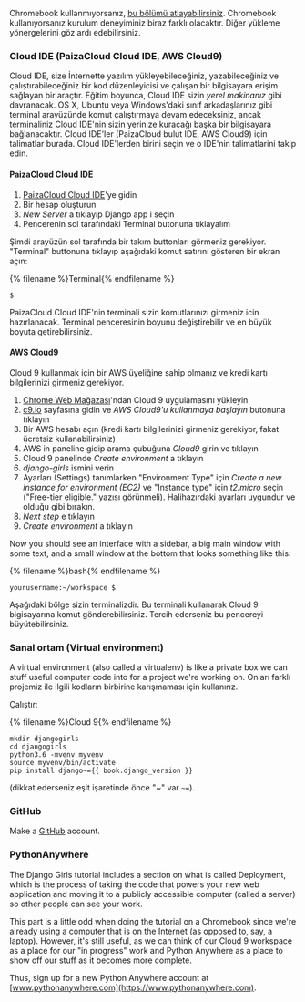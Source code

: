 Chromebook kullanmıyorsanız, [bu bölümü atlayabilirsiniz](http://tutorial.djangogirls.org/en/installation/#install-python). Chromebook kullanıyorsanız kurulum deneyiminiz biraz farklı olacaktır. Diğer yükleme yönergelerini göz ardı edebilirsiniz.

### Cloud IDE (PaizaCloud Cloud IDE, AWS Cloud9)

Cloud IDE, size İnternette yazılım yükleyebileceğiniz, yazabileceğiniz ve çalıştırabileceğiniz bir kod düzenleyicisi ve çalışan bir bilgisayara erişim sağlayan bir araçtır. Eğitim boyunca, Cloud IDE sizin *yerel makinanız* gibi davranacak. OS X, Ubuntu veya Windows'daki sınıf arkadaşlarınız gibi terminal arayüzünde komut çalıştırmaya devam edeceksiniz, ancak terminaliniz Cloud IDE'nin sizin yerinize kuracağı başka bir bilgisayara bağlanacaktır. Cloud IDE'ler (PaizaCloud bulut IDE, AWS Cloud9) için talimatlar burada. Cloud IDE'lerden birini seçin ve o IDE'nin talimatlarini takip edin.

#### PaizaCloud Cloud IDE

1. [PaizaCloud Cloud IDE](https://paiza.cloud/)'ye gidin
2. Bir hesap oluşturun
3. *New Server* a tıklayıp Django app i seçin
4. Pencerenin sol tarafındaki Terminal butonuna tıklayalım

Şimdi arayüzün sol tarafında bir takım buttonları görmeniz gerekiyor. "Terminal" buttonuna tıklayıp aşağıdaki komut satırını gösteren bir ekran açın:

{% filename %}Terminal{% endfilename %}

    $
    

PaizaCloud Cloud IDE'nin terminali sizin komutlarınızı girmeniz icin hazırlanacak. Terminal penceresinin boyunu değiştirebilir ve en büyük boyuta getirebilirsiniz.

#### AWS Cloud9

Cloud 9 kullanmak için bir AWS üyeliğine sahip olmanız ve kredi kartı bilgilerinizi girmeniz gerekiyor.

1. [Chrome Web Mağazası](https://chrome.google.com/webstore/detail/cloud9/nbdmccoknlfggadpfkmcpnamfnbkmkcp)'ndan Cloud 9 uygulamasını yükleyin
2. [c9.io](https://c9.io) sayfasına gidin ve *AWS Cloud9'u kullanmaya başlayın* butonuna tıklayın
3. Bir AWS hesabı açın (kredi kartı bilgilerinizi girmeniz gerekiyor, fakat ücretsiz kullanabilirsiniz)
4. AWS in paneline gidip arama çubuğuna *Cloud9* girin ve tıklayın
5. Cloud 9 panelinde *Create environment* a tıklayın
6. *django-girls* ismini verin
7. Ayarları (Settings) tanımlarken "Environment Type" için *Create a new instance for environment (EC2)* ve "Instance type" için *t2.micro* seçin ("Free-tier eligible." yazısı görünmeli). Halihazırdaki ayarları uygundur ve olduğu gibi bırakın.
8. *Next step* e tıklayın
9. *Create environment* a tıklayın

Now you should see an interface with a sidebar, a big main window with some text, and a small window at the bottom that looks something like this:

{% filename %}bash{% endfilename %}

    yourusername:~/workspace $
    

Aşağıdaki bölge sizin terminalizdir. Bu terminali kullanarak Cloud 9 bigisayarına komut gönderebilirsiniz. Tercih ederseniz bu pencereyi büyütebilirsiniz.

### Sanal ortam (Virtual environment)

A virtual environment (also called a virtualenv) is like a private box we can stuff useful computer code into for a project we're working on. Onları farklı projemiz ile ilgili kodların birbirine karışmaması için kullanırız.

Çalıştır:

{% filename %}Cloud 9{% endfilename %}

    mkdir djangogirls
    cd djangogirls
    python3.6 -mvenv myvenv
    source myvenv/bin/activate
    pip install django~={{ book.django_version }}
    

(dikkat ederseniz eşit işaretinde önce "~" var `~=`).

### GitHub

Make a [GitHub](https://github.com) account.

### PythonAnywhere

The Django Girls tutorial includes a section on what is called Deployment, which is the process of taking the code that powers your new web application and moving it to a publicly accessible computer (called a server) so other people can see your work.

This part is a little odd when doing the tutorial on a Chromebook since we're already using a computer that is on the Internet (as opposed to, say, a laptop). However, it's still useful, as we can think of our Cloud 9 workspace as a place for our "in progress" work and Python Anywhere as a place to show off our stuff as it becomes more complete.

Thus, sign up for a new Python Anywhere account at [www.pythonanywhere.com](https://www.pythonanywhere.com).